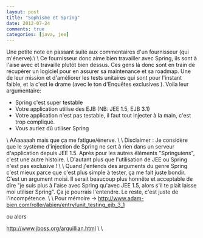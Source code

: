 ```yaml
---
layout: post
title: "Sophisme et Spring"
date: 2012-07-24
comments: true
categories: [java, jee]
---
```



Une petite note en passant suite aux commentaires d'un fournisseur (qui m'énerve).\\
\\
Ce fournisseur donc aime bien travailler avec Spring, ils sont à l'aise avec et travaille plutôt bien dessus.
Ces gens là donc sont en train de récupérer un logiciel pour en assurer sa maintenance et sa roadmap.
Une de leur mission et d'améliorer les tests unitaires qui sont pour l'instant faible, et la c'est le drame (avec le ton d'Enquêtes exclusives ).
Voila leur argumentaire:
* Spring c'est super testable
* Votre application utilise des EJB (NB: JEE 1.5, EJB 3.1)
* Votre application n'est pas testable, il faut tout injecter à la main, c'est trop compliqué.
* Vous auriez dû utiliser Spring

\\
AAaaaaah mais que ça me fatigue/énerve.
\\ \\
Disclaimer : Je considère que le système d'injection de Spring ne sert à rien dans un serveur d'application depuis JEE 1.5.
Après pour les autres éléments "Springuiens", c'est une autre histoire. \\
D'autant plus que l'utilisation de JEE ou Spring n'est pas exclusive !
\\ \\
Quand j'entends des arguments du genre Spring c'est mieux parce que c'est plus simple à tester, ça me fait juste bondir. C'est un argument moisi.
Il serait beaucoup plus honnête et acceptable de dire "je suis plus à l'aise avec Spring qu'avec JEE 1.5, alors s'il te plait laisse moi utiliser Spring".
Ça je pourrais l'entendre. Le reste, c'est juste de l'incompétence.
\\ \\
Pour mémoire -> http://www.adam-bien.com/roller/abien/entry/unit_testing_ejb_3_1

ou alors

http://www.jboss.org/arquillian.html
\\ \\